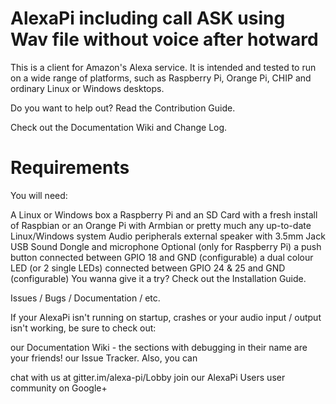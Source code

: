 # AlexaPi including call ASK using Wav file without voice after hotward

This is a client for Amazon's Alexa service. It is intended and tested to run on a wide range of platforms, such as Raspberry Pi, Orange Pi, CHIP and ordinary Linux or Windows desktops.

Do you want to help out? Read the Contribution Guide.

Check out the Documentation Wiki and Change Log.

# Requirements

You will need:

A Linux or Windows box
a Raspberry Pi and an SD Card with a fresh install of Raspbian
or an Orange Pi with Armbian
or pretty much any up-to-date Linux/Windows system
Audio peripherals
external speaker with 3.5mm Jack
USB Sound Dongle and microphone
Optional (only for Raspberry Pi)
a push button connected between GPIO 18 and GND (configurable)
a dual colour LED (or 2 single LEDs) connected between GPIO 24 & 25 and GND (configurable)
You wanna give it a try? Check out the Installation Guide.

Issues / Bugs / Documentation / etc.

If your AlexaPi isn't running on startup, crashes or your audio input / output isn't working, be sure to check out:

our Documentation Wiki - the sections with debugging in their name are your friends!
our Issue Tracker.
Also, you can

chat with us at gitter.im/alexa-pi/Lobby
join our AlexaPi Users user community on Google+
